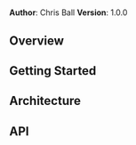 # 

**Author**: Chris Ball
**Version**: 1.0.0

## Overview


## Getting Started


## Architecture


## API


